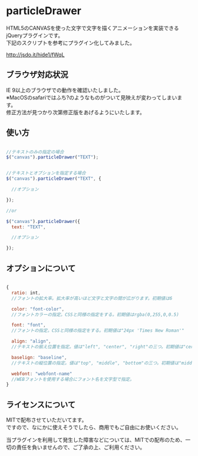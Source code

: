particleDrawer
==============

HTML5のCANVASを使った文字で文字を描くアニメーションを実装できるjQueryプラグインです。  
  下記のスクリプトを参考にプラグイン化してみました。

<http://jsdo.it/hide1/fWqL>


ブラウザ対応状況
--------------

IE 9以上のブラウザでの動作を確認いたしました。  
  ※MacOSのsafariではふち?のようなものがついて見映えが変わってしまいます。  
  修正方法が見つかり次第修正版をあげるようにいたします。


使い方
-----

```js

//テキストのみの指定の場合
$("canvas").particleDrawer("TEXT");


//テキストとオプションを指定する場合
$("canvas").particleDrawer("TEXT", {

  //オプション

});

//or

$("canvas").particleDrawer({
  text: "TEXT",

  //オプション

});

```


オプションについて
----------------

```js

{
  ratio: int,
  //フォントの拡大率。拡大率が高いほど文字と文字の間が広がります。初期値は6

  color: "font-color",
  //フォントカラーの指定。CSSと同様の指定をする。初期値はrgba(0,255,0,0.5)

  font: "font",
  //フォントの指定。CSSと同様の指定をする。初期値は"24px 'Times New Roman'"

  align: "align",
  //テキストの揃え位置を指定。値は"left", "center", "right"の三つ。初期値は"center"

  baselign: "baseline",
  //テキストの縦位置の指定。値は"top", "middle", "bottom"の三つ。初期値は"middle"

  webfont: "webfont-name"
  //WEBフォントを使用する場合にフォント名を文字型で指定。
}

```


ライセンスについて
---------------

MITで配布させていただいてます。  
  ですので、なにかに使えそうでしたら、商用でもご自由にお使いください。

当プラグインを利用して発生した障害などについては、MITでの配布のため、一切の責任を負いませんので、ご了承の上、ご利用ください。

